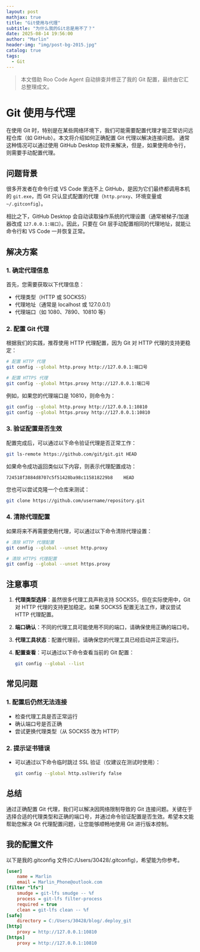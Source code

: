 ```yaml
---
layout: post
mathjax: true
title: "Git使用与代理"
subtitle: "为什么我的Git总是用不了？"
date: 2025-08-14 19:56:00
author: "Marlin"
header-img: "img/post-bg-2015.jpg"
catalog: true
tags:
  - Git
---
```


> 本文借助 Roo Code Agent 自动排查并修正了我的 Git 配置，最终由它汇总整理成文。

# Git 使用与代理

在使用 Git 时，特别是在某些网络环境下，我们可能需要配置代理才能正常访问远程仓库（如 GitHub）。本文将介绍如何正确配置 Git 代理以解决连接问题。
通常这种情况可以通过使用 GitHub Desktop 软件来解决，但是，如果使用命令行，则需要手动配置代理。

## 问题背景

很多开发者在命令行或 VS Code 里连不上 GitHub，是因为它们最终都调用本机的 `git.exe`，而 Git 只认显式配置的代理（`http.proxy`、环境变量或 `~/.gitconfig`）。

相比之下，GitHub Desktop 会自动读取操作系统的代理设置（通常被梯子/加速器改成 `127.0.0.1:端口`）。因此，只要在 Git 层手动配置相同的代理地址，就能让命令行和 VS Code 一并恢复正常。

## 解决方案

### 1. 确定代理信息

首先，您需要获取以下代理信息：

- 代理类型（HTTP 或 SOCKS5）
- 代理地址（通常是 localhost 或 127.0.0.1）
- 代理端口（如 1080、7890、10810 等）

### 2. 配置 Git 代理

根据我们的实践，推荐使用 HTTP 代理配置，因为 Git 对 HTTP 代理的支持更稳定：

```bash
# 配置 HTTP 代理
git config --global http.proxy http://127.0.0.1:端口号

# 配置 HTTPS 代理
git config --global https.proxy http://127.0.0.1:端口号
```

例如，如果您的代理端口是 10810，则命令为：

```bash
git config --global http.proxy http://127.0.0.1:10810
git config --global https.proxy http://127.0.0.1:10810
```

### 3. 验证配置是否生效

配置完成后，可以通过以下命令验证代理是否正常工作：

```bash
git ls-remote https://github.com/git/git.git HEAD
```

如果命令成功返回类似以下内容，则表示代理配置成功：

```
724518f3884d8707c5f51428ba98c115818229b8	HEAD
```

您也可以尝试克隆一个仓库来测试：

```bash
git clone https://github.com/username/repository.git
```

### 4. 清除代理配置

如果将来不再需要使用代理，可以通过以下命令清除代理设置：

```bash
# 清除 HTTP 代理配置
git config --global --unset http.proxy

# 清除 HTTPS 代理配置
git config --global --unset https.proxy
```

## 注意事项

1. **代理类型选择**：虽然很多代理工具声称支持 SOCKS5，但在实际使用中，Git 对 HTTP 代理的支持更加稳定。如果 SOCKS5 配置无法工作，建议尝试 HTTP 代理配置。

2. **端口确认**：不同的代理工具可能使用不同的端口，请确保使用正确的端口号。

3. **代理工具状态**：配置代理前，请确保您的代理工具已经启动并正常运行。

4. **配置查看**：可以通过以下命令查看当前的 Git 配置：
   ```bash
   git config --global --list
   ```

## 常见问题

### 1. 配置后仍然无法连接

- 检查代理工具是否正常运行
- 确认端口号是否正确
- 尝试更换代理类型（从 SOCKS5 改为 HTTP）

### 2. 提示证书错误

- 可以通过以下命令临时跳过 SSL 验证（仅建议在测试时使用）：
  ```bash
  git config --global http.sslVerify false
  ```

## 总结

通过正确配置 Git 代理，我们可以解决因网络限制导致的 Git 连接问题。关键在于选择合适的代理类型和正确的端口号，并通过命令验证配置是否生效。希望本文能帮助您解决 Git 代理配置问题，让您能够顺畅地使用 Git 进行版本控制。

## 我的配置文件

以下是我的.gitconfig 文件(C:/Users/30428/.gitconfig)，希望能为你参考。

```ini
[user]
	name = Marlin
	email = Marlin_Phone@outlook.com
[filter "lfs"]
	smudge = git-lfs smudge -- %f
	process = git-lfs filter-process
	required = true
	clean = git-lfs clean -- %f
[safe]
	directory = C:/Users/30428/blog/.deploy_git
[http]
	proxy = http://127.0.0.1:10810
[https]
	proxy = http://127.0.0.1:10810
```
